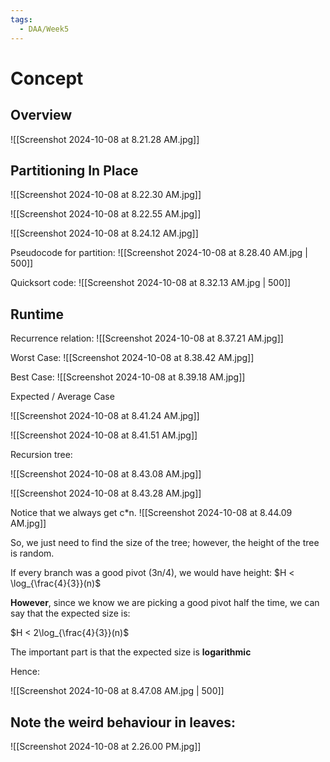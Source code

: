 ```yaml
---
tags:
  - DAA/Week5
---
```

# Concept

## Overview

![[Screenshot 2024-10-08 at 8.21.28 AM.jpg]]

## Partitioning In Place

![[Screenshot 2024-10-08 at 8.22.30 AM.jpg]]

![[Screenshot 2024-10-08 at 8.22.55 AM.jpg]]

![[Screenshot 2024-10-08 at 8.24.12 AM.jpg]]

Pseudocode for partition:
![[Screenshot 2024-10-08 at 8.28.40 AM.jpg | 500]]

Quicksort code:
![[Screenshot 2024-10-08 at 8.32.13 AM.jpg | 500]]

## Runtime

Recurrence relation:
![[Screenshot 2024-10-08 at 8.37.21 AM.jpg]]

Worst Case:
![[Screenshot 2024-10-08 at 8.38.42 AM.jpg]]

Best Case:
![[Screenshot 2024-10-08 at 8.39.18 AM.jpg]]

Expected / Average Case

![[Screenshot 2024-10-08 at 8.41.24 AM.jpg]]

![[Screenshot 2024-10-08 at 8.41.51 AM.jpg]]

Recursion tree:

![[Screenshot 2024-10-08 at 8.43.08 AM.jpg]]

![[Screenshot 2024-10-08 at 8.43.28 AM.jpg]]

Notice that we always get c\*n.
![[Screenshot 2024-10-08 at 8.44.09 AM.jpg]]

So, we just need to find the size of the tree; however, the height of the tree is random.

If every branch was a good pivot (3n/4), we would have height: $H < \log_{\frac{4}{3}}(n)$

**However**, since we know we are picking a good pivot half the time, we can say that the expected size is:

$H < 2\log_{\frac{4}{3}}(n)$

The important part is that the expected size is **logarithmic**

Hence:

![[Screenshot 2024-10-08 at 8.47.08 AM.jpg | 500]]

## Note the weird behaviour in leaves:

![[Screenshot 2024-10-08 at 2.26.00 PM.jpg]]